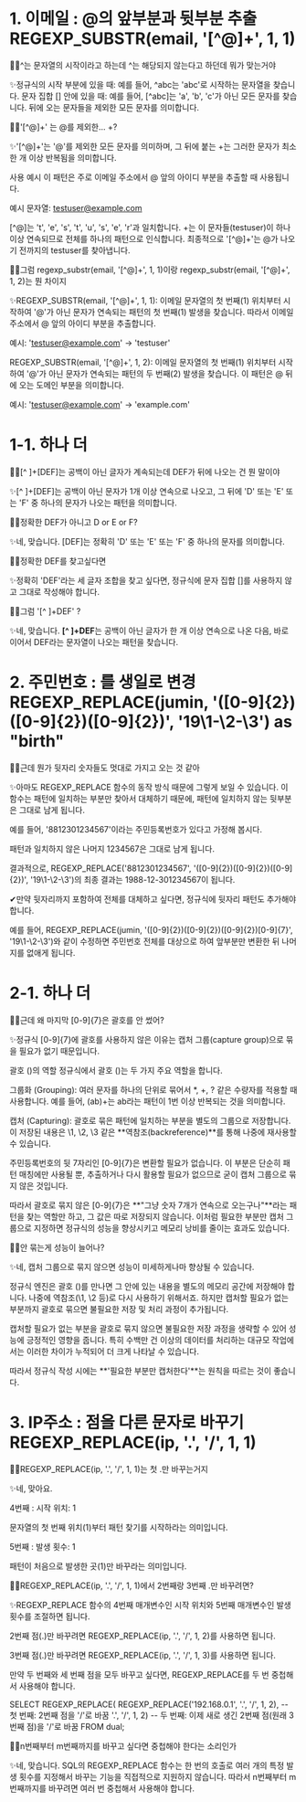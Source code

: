 # 1. 이메일 : @의 앞부분과 뒷부분 추출 REGEXP_SUBSTR(email, '[^@]+', 1, 1)

🤷‍♂️^는 문자열의 시작이라고 하는데 ^는 해당되지 않는다고 하던데 뭐가 맞는거야

✨정규식의 시작 부분에 있을 때: 예를 들어, ^abc는 'abc'로 시작하는 문자열을 찾습니다.
문자 집합 [] 안에 있을 때: 예를 들어, [^abc]는 'a', 'b', 'c'가 아닌 모든 문자를 찾습니다. 뒤에 오는 문자들을 제외한 모든 문자를 의미합니다. 

🤷‍♂️'[^@]+' 는 @를 제외한... +?

✨'[^@]+'는 '@'를 제외한 모든 문자를 의미하며, 그 뒤에 붙는 +는 그러한 문자가 최소 한 개 이상 반복됨을 의미합니다.

사용 예시
이 패턴은 주로 이메일 주소에서 @ 앞의 아이디 부분을 추출할 때 사용됩니다.

예시 문자열: testuser@example.com


[^@]는 't', 'e', 's', 't', 'u', 's', 'e', 'r'과 일치합니다.
+는 이 문자들(testuser)이 하나 이상 연속되므로 전체를 하나의 패턴으로 인식합니다.
최종적으로 '[^@]+'는 @가 나오기 전까지의 testuser를 찾아냅니다.

🤷‍♂️그럼 regexp_substr(email, '[^@]+', 1, 1)이랑 regexp_substr(email, '[^@]+', 1, 2)는 뭔 차이지

✨REGEXP_SUBSTR(email, '[^@]+', 1, 1): 이메일 문자열의 첫 번째(1) 위치부터 시작하여 '@'가 아닌 문자가 연속되는 패턴의 첫 번째(1) 발생을 찾습니다. 따라서 이메일 주소에서 @ 앞의 아이디 부분을 추출합니다.

예시: 'testuser@example.com' → 'testuser'

REGEXP_SUBSTR(email, '[^@]+', 1, 2): 이메일 문자열의 첫 번째(1) 위치부터 시작하여 '@'가 아닌 문자가 연속되는 패턴의 두 번째(2) 발생을 찾습니다. 이 패턴은 @ 뒤에 오는 도메인 부분을 의미합니다.

예시: 'testuser@example.com' → 'example.com'


# 1-1. 하나 더

🤷‍♂️[^ ]+[DEF]는 공백이 아닌 글자가 계속되는데 DEF가 뒤에 나오는 건 뭔 말이야

✨[^ ]+[DEF]는 공백이 아닌 문자가 1개 이상 연속으로 나오고, 그 뒤에 'D' 또는 'E' 또는 'F' 중 하나의 문자가 나오는 패턴을 의미합니다.

🤷‍♂️정확한 DEF가 아니고 D or E or F?

✨네, 맞습니다. [DEF]는 정확히 'D' 또는 'E' 또는 'F' 중 하나의 문자를 의미합니다.

🤷‍♂️정확한 DEF를 찾고싶다면

✨정확히 'DEF'라는 세 글자 조합을 찾고 싶다면, 정규식에 문자 집합 []를 사용하지 않고 그대로 작성해야 합니다.

🤷‍♂️그럼 '[^ ]+DEF' ?

✨네, 맞습니다. **[^ ]+DEF**는 공백이 아닌 글자가 한 개 이상 연속으로 나온 다음, 바로 이어서 DEF라는 문자열이 나오는 패턴을 찾습니다.

# 2. 주민번호 : 를 생일로 변경 REGEXP_REPLACE(jumin, '([0-9]{2})([0-9]{2})([0-9]{2})', '19\1-\2-\3') as "birth"

🤷‍♂️근데 뭔가 뒷자리 숫자들도 멋대로 가지고 오는 것 같아

✨아마도 REGEXP_REPLACE 함수의 동작 방식 때문에 그렇게 보일 수 있습니다. 이 함수는 패턴에 일치하는 부분만 찾아서 대체하기 때문에, 패턴에 일치하지 않는 뒷부분은 그대로 남게 됩니다.

예를 들어, '8812301234567'이라는 주민등록번호가 있다고 가정해 봅시다.

패턴과 일치하지 않은 나머지 1234567은 그대로 남게 됩니다.

결과적으로, REGEXP_REPLACE('8812301234567', '([0-9]{2})([0-9]{2})([0-9]{2})', '19\1-\2-\3')의 최종 결과는 1988-12-301234567이 됩니다.

✔만약 뒷자리까지 포함하여 전체를 대체하고 싶다면, 정규식에 뒷자리 패턴도 추가해야 합니다. 

예를 들어, REGEXP_REPLACE(jumin, '([0-9]{2})([0-9]{2})([0-9]{2})[0-9]{7}', '19\1-\2-\3')와 같이 수정하면 주민번호 전체를 대상으로 하여 앞부분만 변환한 뒤 나머지를 없애게 됩니다.

# 2-1. 하나 더

🤷‍♂️근데 왜 마지막 [0-9]{7}은 괄호를 안 썼어?

✨정규식 [0-9]{7}에 괄호를 사용하지 않은 이유는 캡처 그룹(capture group)으로 묶을 필요가 없기 때문입니다.

괄호 ()의 역할
정규식에서 괄호 ()는 두 가지 주요 역할을 합니다.

그룹화 (Grouping): 여러 문자를 하나의 단위로 묶어서 *, +, ? 같은 수량자를 적용할 때 사용합니다. 예를 들어, (ab)+는 ab라는 패턴이 1번 이상 반복되는 것을 의미합니다.

캡처 (Capturing): 괄호로 묶은 패턴에 일치하는 부분을 별도의 그룹으로 저장합니다. 이 저장된 내용은 \1, \2, \3 같은 **역참조(backreference)**를 통해 나중에 재사용할 수 있습니다.

주민등록번호의 뒷 7자리인 [0-9]{7}은 변환할 필요가 없습니다. 이 부분은 단순히 패턴 매칭에만 사용될 뿐, 추출하거나 다시 활용할 필요가 없으므로 굳이 캡처 그룹으로 묶지 않은 것입니다.

따라서 괄호로 묶지 않은 [0-9]{7}은 **"그냥 숫자 7개가 연속으로 오는구나"**라는 패턴을 찾는 역할만 하고, 그 값은 따로 저장되지 않습니다. 이처럼 필요한 부분만 캡처 그룹으로 지정하면 정규식의 성능을 향상시키고 메모리 낭비를 줄이는 효과도 있습니다.

🤷‍♂️안 묶는게 성능이 늘어나?

✨네, 캡처 그룹으로 묶지 않으면 성능이 미세하게나마 향상될 수 있습니다.

정규식 엔진은 괄호 ()를 만나면 그 안에 있는 내용을 별도의 메모리 공간에 저장해야 합니다. 나중에 역참조(\1, \2 등)로 다시 사용하기 위해서죠. 하지만 캡처할 필요가 없는 부분까지 괄호로 묶으면 불필요한 저장 및 처리 과정이 추가됩니다.

캡처할 필요가 없는 부분을 괄호로 묶지 않으면 불필요한 저장 과정을 생략할 수 있어 성능에 긍정적인 영향을 줍니다. 특히 수백만 건 이상의 데이터를 처리하는 대규모 작업에서는 이러한 차이가 누적되어 더 크게 나타날 수 있습니다.

따라서 정규식 작성 시에는 **'필요한 부분만 캡처한다'**는 원칙을 따르는 것이 좋습니다.

# 3. IP주소 : 점을 다른 문자로 바꾸기 REGEXP_REPLACE(ip, '\.', '/', 1, 1)

🤷‍♂️REGEXP_REPLACE(ip, '\.', '/', 1, 1)는 첫 .만 바꾸는거지

✨네, 맞아요. 

4번째 : 시작 위치: 1

문자열의 첫 번째 위치(1)부터 패턴 찾기를 시작하라는 의미입니다.

5번째 : 발생 횟수: 1

패턴이 처음으로 발생한 곳(1)만 바꾸라는 의미입니다.

🤷‍♂️REGEXP_REPLACE(ip, '\.', '/', 1, 1)에서 2번째랑 3번째 .만 바꾸려면?

✨REGEXP_REPLACE 함수의 4번째 매개변수인 시작 위치와 5번째 매개변수인 발생 횟수를 조절하면 됩니다.

2번째 점(.)만 바꾸려면 REGEXP_REPLACE(ip, '\.', '/', 1, 2)를 사용하면 됩니다.

3번째 점(.)만 바꾸려면 REGEXP_REPLACE(ip, '\.', '/', 1, 3)를 사용하면 됩니다.

만약 두 번째와 세 번째 점을 모두 바꾸고 싶다면, REGEXP_REPLACE를 두 번 중첩해서 사용해야 합니다.

SELECT
  REGEXP_REPLACE(
    REGEXP_REPLACE('192.168.0.1', '\.', '/', 1, 2),  -- 첫 번째: 2번째 점을 '/'로 바꿈
    '\.', '/', 1, 2)                               -- 두 번째: 이제 새로 생긴 2번째 점(원래 3번째 점)을 '/'로 바꿈
FROM dual;

🤷‍♂️n번째부터 m번째까지를 바꾸고 싶다면 중첩해야 한다는 소리인가

✨네, 맞습니다. SQL의 REGEXP_REPLACE 함수는 한 번의 호출로 여러 개의 특정 발생 횟수를 지정해서 바꾸는 기능을 직접적으로 지원하지 않습니다. 따라서 n번째부터 m번째까지를 바꾸려면 여러 번 중첩해서 사용해야 합니다.
